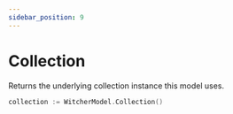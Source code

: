 ```yaml
---
sidebar_position: 9
---
```


# Collection

Returns the underlying collection instance this model uses.

```go
collection := WitcherModel.Collection()
```